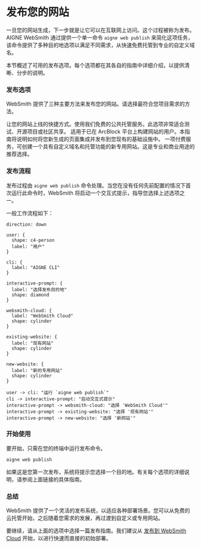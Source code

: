 # 发布您的网站

一旦您的网站生成，下一步就是让它可以在互联网上访问。这个过程被称为发布。AIGNE WebSmith 通过提供一个单一命令 `aigne web publish` 来简化这项任务，该命令提供了多种目的地选项以满足不同需求，从快速免费托管到专业的自定义域名。

本节概述了可用的发布选项。每个选项都在其各自的指南中详细介绍，以提供清晰、分步的说明。

### 发布选项

WebSmith 提供了三种主要方法来发布您的网站。请选择最符合您项目需求的方法。

<x-cards data-columns="3">
  <x-card data-title="发布到 WebSmith Cloud" data-icon="lucide:cloud" data-href="/core-tasks/publishing-your-website/cloud">
    让您的网站上线的快捷方式。使用我们免费的公共托管服务。此选项非常适合测试、开源项目或社区共享。
  </x-card>
  <x-card data-title="发布到您自己的网站" data-icon="lucide:server" data-href="/core-tasks/publishing-your-website/custom">
    适用于已在 ArcBlock 平台上构建网站的用户。本指南将说明如何将您新生成的页面集成并发布到您现有的基础设施中。
  </x-card>
  <x-card data-title="发布到新的专用网站" data-icon="lucide:globe" data-href="/core-tasks/publishing-your-website/new-dedicated-website">
    一项付费服务，可创建一个具有自定义域名和托管功能的新专用网站。这是专业和商业用途的推荐选择。
  </x-card>
</x-cards>

### 发布流程

发布过程由 `aigne web publish` 命令处理。当您在没有任何先前配置的情况下首次运行此命令时，WebSmith 将启动一个交互式提示，指导您选择上述选项之一。

一般工作流程如下：

```d2
direction: down

user: {
  shape: c4-person
  label: "用户"
}

cli: {
  label: "AIGNE CLI"
}

interactive-prompt: {
  label: "选择发布目的地"
  shape: diamond
}

websmith-cloud: {
  label: "WebSmith Cloud"
  shape: cylinder
}

existing-website: {
  label: "现有网站"
  shape: cylinder
}

new-website: {
  label: "新的专用网站"
  shape: cylinder
}

user -> cli: "运行 `aigne web publish`"
cli -> interactive-prompt: "启动交互式提示"
interactive-prompt -> websmith-cloud: "选择 'WebSmith Cloud'"
interactive-prompt -> existing-website: "选择 '现有网站'"
interactive-prompt -> new-website: "选择 '新网站'"
```

### 开始使用

要开始，只需在您的终端中运行发布命令。

```bash
aigne web publish
```

如果这是您第一次发布，系统将提示您选择一个目的地。有关每个选项的详细说明，请参阅上面链接的具体指南。

### 总结

WebSmith 提供了一个灵活的发布系统，以适应各种部署场景。您可以从免费的云托管开始，之后随着您需求的发展，再过渡到自定义或专用网站。

要继续，请从上面的选项中选择一篇发布指南。我们建议从 [发布到 WebSmith Cloud](./core-tasks-publishing-your-website-cloud.md) 开始，以进行快速而直接的初始部署。